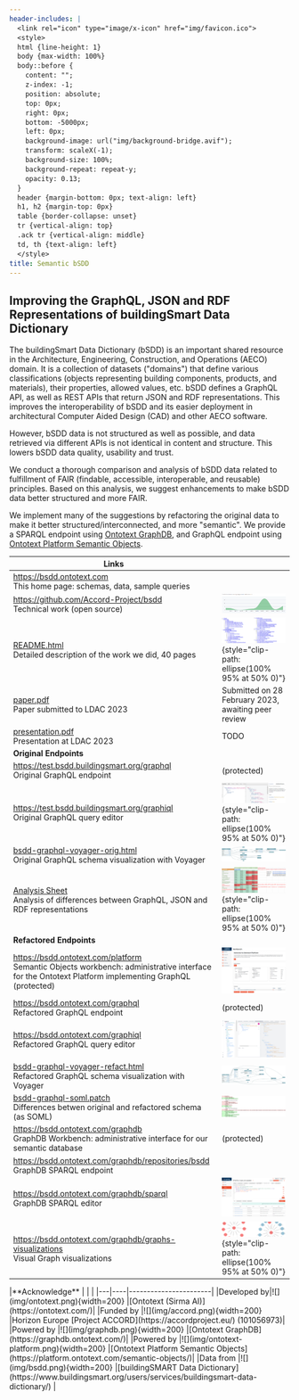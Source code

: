 ```yaml
---
header-includes: |
  <link rel="icon" type="image/x-icon" href="img/favicon.ico">
  <style>
  html {line-height: 1}
  body {max-width: 100%}
  body::before {
    content: "";
    z-index: -1;
    position: absolute;
    top: 0px;
    right: 0px;
    bottom: -5000px;
    left: 0px;
    background-image: url("img/background-bridge.avif");
    transform: scaleX(-1);
    background-size: 100%;
    background-repeat: repeat-y;
    opacity: 0.13;
  }
  header {margin-bottom: 0px; text-align: left}
  h1, h2 {margin-top: 0px}
  table {border-collapse: unset}
  tr {vertical-align: top}
  .ack tr {vertical-align: middle}
  td, th {text-align: left}
  </style>
title: Semantic bSDD
---
```


## Improving the GraphQL, JSON and RDF Representations of buildingSmart Data Dictionary

The buildingSmart Data Dictionary (bSDD) is an important shared resource in the Architecture, Engineering, Construction, and Operations (AECO) domain.
It is a collection of datasets ("domains") that define various classifications (objects representing building components, products, and materials),
their properties, allowed values, etc.
bSDD defines a GraphQL API, as well as REST APIs that return JSON and RDF representations.
This improves the interoperability of bSDD and its easier deployment in architectural Computer Aided Design (CAD) and other AECO software.

However, bSDD data is not structured as well as possible, and data retrieved via different APIs is not identical in content and structure.
This lowers bSDD data quality, usability and trust.

We conduct a thorough comparison and analysis of bSDD data related to fulfillment of FAIR (findable, accessible, interoperable, and reusable) principles.
Based on this analysis, we suggest enhancements to make bSDD data better structured and more FAIR.

We implement many of the suggestions by refactoring the original data to make it better structured/interconnected, and more "semantic".
We provide a SPARQL endpoint using [Ontotext GraphDB](https://graphdb.ontotext.com/), and GraphQL endpoint using [Ontotext Platform Semantic Objects](https://platform.ontotext.com/semantic-objects/).

|**Links**| |
|---------|---------------------------------------------------------------------------|
|<https://bsdd.ontotext.com><br/>This home page: schemas, data, sample queries| |
|<https://github.com/Accord-Project/bsdd><br/>Technical work (open source)|![](img/github-contributions.png)|
|[README.html](https://bsdd.ontotext.com/README.html)<br/>Detailed description of the work we did, 40 pages|![](img/readme-TOC-cropped.png){style="clip-path: ellipse(100% 95% at 50% 0)"} |
|[paper.pdf](https://bsdd.ontotext.com/paper/paper.pdf)<br/>Paper submitted to LDAC 2023 | Submitted on 28 February 2023, awaiting peer review |
|[presentation.pdf](https://bsdd.ontotext.com/paper/presentation.pdf)<br/>Presentation at LDAC 2023|TODO |
|**Original Endpoints**| |
|<https://test.bsdd.buildingsmart.org/graphql><br/>Original GraphQL endpoint|(protected)|
|<https://test.bsdd.buildingsmart.org/graphiql><br/>Original GraphQL query editor|![](img/graphiql-orig.png){style="clip-path: ellipse(100% 95% at 50% 0)"} |
|[bsdd-graphql-voyager-orig.html](https://rawgit2.com/Accord-Project/bsdd/main/bsdd-graphql-voyager-orig.html)<br/>Original GraphQL schema visualization with Voyager|![](img/bsdd-graphql-voyager-overview.png)|
|[Analysis Sheet](https://docs.google.com/spreadsheets/d/1z_NRMlExlVuqWhBbSErQ9iiDBY4O_fKMd3avV3-NCmo/edit)<br/>Analysis of differences between GraphQL, JSON and RDF representations|![](img/bsdd-data-analysis-sheet-cropped.png){style="clip-path: ellipse(100% 95% at 50% 0)"}|
|**Refactored Endpoints**| |
|<https://bsdd.ontotext.com/platform><br/>Semantic Objects workbench: administrative interface for the Ontotext Platform implementing GraphQL (protected)|![](img/graphql-workbench.png)|
|<https://bsdd.ontotext.com/graphql><br/>Refactored GraphQL endpoint|(protected) |
|<https://bsdd.ontotext.com/graphiql><br/>Refactored GraphQL query editor|![](img/graphiql-refact.png)|
|[bsdd-graphql-voyager-refact.html](https://rawgit2.com/Accord-Project/bsdd/main/bsdd-graphql-voyager-refact.html)<br/>Refactored GraphQL schema visualization with Voyager|![](img/bsdd-graphql-voyager-refact-overview.png)|
|[bsdd-graphql-soml.patch](https://github.com/Accord-Project/bsdd/blob/main/bsdd-graphql-soml.patch)<br/>Differences betwen original and refactored schema (as SOML)|![](img/bsdd-graphql-soml-diff.png)|
|<https://bsdd.ontotext.com/graphdb><br/>GraphDB Workbench: administrative interface for our semantic database|(protected) |
|<https://bsdd.ontotext.com/graphdb/repositories/bsdd><br/>GraphDB SPARQL endpoint| |
|<https://bsdd.ontotext.com/graphdb/sparql><br/>GraphDB SPARQL editor|![](img/graphdb-sparql.png)|
|<https://bsdd.ontotext.com/graphdb/graphs-visualizations><br/>Visual Graph visualizations|![](img/viz-ClassDOMAIN-cropped.png){style="clip-path: ellipse(100% 95% at 50% 0)"} |

<div class="ack">
|**Acknowledge** | | |
|---|----|-----------------------|
|Developed by|![](img/ontotext.png){width=200}          |[Ontotext (Sirma AI)](https://ontotext.com/)|
|Funded by   |![](img/accord.png){width=200}            |Horizon Europe [Project ACCORD](https://accordproject.eu/) (101056973)|
|Powered by  |![](img/graphdb.png){width=200}           |[Ontotext GraphDB](https://graphdb.ontotext.com/)|
|Powered by  |![](img/ontotext-platform.png){width=200} |[Ontotext Platform Semantic Objects](https://platform.ontotext.com/semantic-objects/)|
|Data from   |![](img/bsdd.png){width=200}              |[buildingSMART Data Dictionary](https://www.buildingsmart.org/users/services/buildingsmart-data-dictionary/) |
</div>
